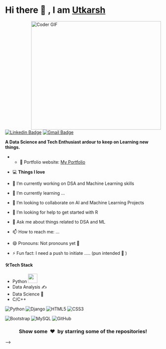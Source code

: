 # Hi there 👋 , I am [Utkarsh](https://github.com/utkarsh1406)

<img align="right" src="https://cdn.dribbble.com/users/2131993/screenshots/4948736/thoughtworks-gif_dribbble.gif" alt="Coder GIF" width="420" height="350">

[![Linkedin Badge](https://img.shields.io/badge/-Utkarsh_Pratap_Singh-blue?style=flat-square&logo=Linkedin&logoColor=white&link=https://www.linkedin.com/in/utkarsh-pratap-singh-204aa81b4/)](https://www.linkedin.com/in/utkarsh-pratap-singh-204aa81b4/)
[![Gmail Badge](https://img.shields.io/badge/-utkarsh.p1406@gmail.com-c14438?style=flat-square&logo=Gmail&logoColor=white&link=mailto:utkarsh.p1406@gmail.com)](mailto:utkarsh.p1406@gmail.com) 

**A Data Science and Tech Enthusiast ardour to keep on Learning new things.**

- - 🎯 Portfolio website: [My Portfolio](https://utkarsh1406.github.io/myportfolio.github.io/)

- 💻 **Things I love**
- 🔭 I’m currently working on DSA and Machine Learning skills
- 🌱 I’m currently learning ...
- 👯 I’m looking to collaborate on AI and Machine Learning Projects
- 🤔 I’m looking for help to get started with R
- 💬 Ask me about things related to DSA and ML
- 📫 How to reach me: ...
- 😄 Pronouns: Not pronouns yet 🤣
- ⚡ Fun fact: I need a push to initiate ..... (pun intended 🤣 )

🛠**Tech Stack**
- Python <img src="https://media.giphy.com/media/WUlplcMpOCEmTGBtBW/giphy.gif" width="30"> 
- Data Analysis ✍️
- Data Science 😬
- C/C++

![Python](https://img.shields.io/badge/-Python-000000?style=flat&logo=python)
![Django](https://img.shields.io/badge/-Django-000000?style=flat&logo=Django)
![HTML5](https://img.shields.io/badge/-HTML5-000000?style=flat&logo=HTML5)
![CSS3](https://img.shields.io/badge/-CSS3-000000?style=flat&logo=CSS3)

![Bootstrap](https://img.shields.io/badge/-Bootstrap-000000?style=flat&logo=bootstrap)
![MySQL](https://img.shields.io/badge/-MySQL-000000?style=flat&logo=MySQL)
![GitHub](https://img.shields.io/badge/-GitHub-000000?style=flat&logo=github&logoColor=FFFFFF)


<div align="center">
    <h3 align="center">Show some &nbsp;❤️&nbsp; by starring some of the repositories!</h3>
</div>

-->

